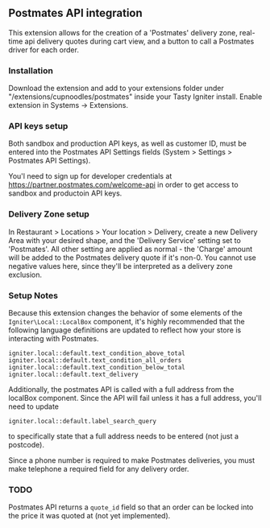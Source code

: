 ## Postmates API integration 

This extension allows for the creation of a 'Postmates' delivery zone, real-time api delivery quotes during cart view, and a button to call a Postmates driver for each order. 

### Installation

Download the extension and add to your extensions folder under "/extensions/cupnoodles/postmates" inside your Tasty Igniter install.
Enable extension in Systems -> Extensions.


### API keys setup

Both sandbox and production API keys, as well as customer ID, must be entered into the Postmates API Settings fields (System > Settings > Postmates API Settings).

You'l need to sign up for developer credentials at https://partner.postmates.com/welcome-api in order to get access to sandbox and productoin API keys. 

### Delivery Zone setup

In Restaurant > Locations > Your location > Delivery, create a new Delivery Area with your desired shape, and the 'Delivery Service' setting set to 'Postmates'. All other setting are applied as normal - the 'Charge' amount will be added to the Postmates delivery quote if it's non-0. You cannot use negative values here, since they'll be interpreted as a delivery zone exclusion.

### Setup Notes

Because this extension changes the behavior of some elements of the `Igniter\Local::LocalBox` component, it's highly recommended that the following language definitions are updated to reflect how your store is interacting with Postmates.

```
igniter.local::default.text_condition_above_total
igniter.local::default.text_condition_all_orders
igniter.local::default.text_condition_below_total
igniter.local::default.text_delivery
```

Additionally, the postmates API is called with a full address from the localBox component. Since the API will fail unless it has a full address, you'll need to update 

```
igniter.local::default.label_search_query
```

to specifically state that a full address needs to be entered (not just a postcode).

Since a phone number is required to make Postmates deliveries, you must make telephone a required field for any delivery order. 


### TODO

Postmates API returns a `quote_id` field so that an order can be locked into the price it was quoted at (not yet implemented). 
